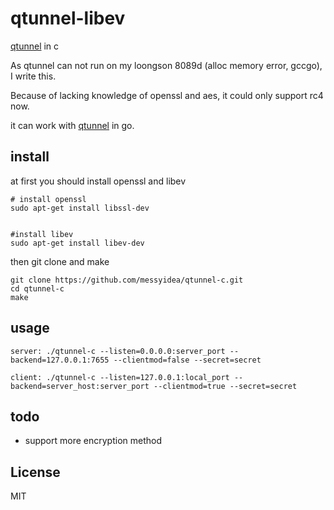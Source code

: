 # qtunnel-libev

[qtunnel](https://github.com/getqujing/qtunnel) in c


As qtunnel can not run on my loongson 8089d (alloc memory error, gccgo), I write this.

Because of lacking knowledge of openssl and aes, it could only support rc4 now.

it can work with [qtunnel](https://github.com/getqujing/qtunnel) in go.



install
---
at first you should install openssl and libev
```
# install openssl
sudo apt-get install libssl-dev


#install libev
sudo apt-get install libev-dev
```

then git clone and make
```
git clone https://github.com/messyidea/qtunnel-c.git
cd qtunnel-c
make
```


usage
---
```
server: ./qtunnel-c --listen=0.0.0.0:server_port --backend=127.0.0.1:7655 --clientmod=false --secret=secret

client: ./qtunnel-c --listen=127.0.0.1:local_port --backend=server_host:server_port --clientmod=true --secret=secret

```



todo
---
+ support more encryption method

License
---
MIT
